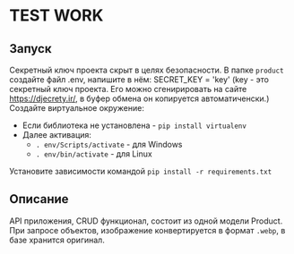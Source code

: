 # TEST WORK
## Запуск
Секретный ключ проекта скрыт в целях безопасности.
В папке `product` создайте файл .env, напишите в нём: SECRET_KEY = 'key' (key - это секретный ключ проекта. Его можно сгенирировать на сайте https://djecrety.ir/, в буфер обмена он копируется автоматиченски.)  
Создайте виртуальное окружение:  
 - Если библиотека не установлена - `pip install virtualenv`  
 - Далее активация:  
    - `. env/Scripts/activate` - для Windows  
    - `. env/bin/activate` - для Linux  

Установите зависимости командой `pip install -r requirements.txt`

## Описание
API приложения, CRUD функционал, состоит из одной модели Product.  
При запросе объектов, изображение конвертируется в формат `.webp`, в базе хранится оригинал.  

